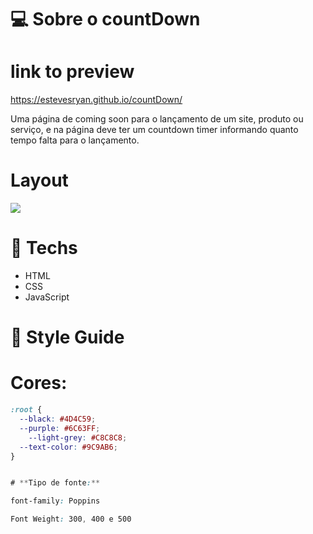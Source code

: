 # 💻 Sobre o countDown

# link to preview

https://estevesryan.github.io/countDown/

Uma página de coming soon para o lançamento de um site, produto ou serviço, e na página deve ter um countdown timer informando quanto tempo falta para o lançamento.

# Layout

<img src="https://efficient-sloth-d85.notion.site/image/https%3A%2F%2Fs3-us-west-2.amazonaws.com%2Fsecure.notion-static.com%2F4ae14d1c-890d-4c40-8ab1-31369ba44cde%2FMacBook_Pro_16_inch.png?table=block&id=19099266-a58e-43c8-9e87-6e4fd7b22df1&spaceId=08f749ff-d06d-49a8-a488-9846e081b224&width=2000&userId=&cache=v2">

# 🚀 **Techs**

- HTML
- CSS
- JavaScript

# 🎨 Style Guide



# **Cores:**

```css
:root {
  --black: #4D4C59;
  --purple: #6C63FF;
	--light-grey: #C8C8C8;
  --text-color: #9C9AB6;
}


# **Tipo de fonte:**

font-family: Poppins 

Font Weight: 300, 400 e 500
